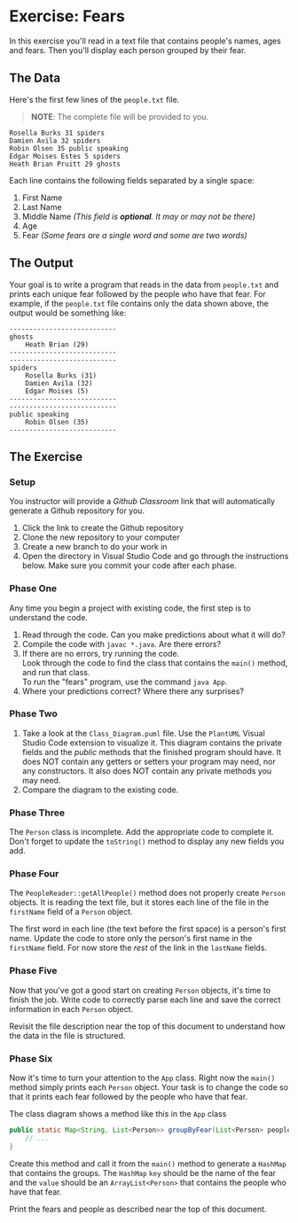 # Exercise: Fears

In this exercise you'll read in a text file that contains people's names, ages and fears. Then you'll display each person grouped by their fear.

## The Data

Here's the first few lines of the `people.txt` file.

> **NOTE**: The complete file will be provided to you.

```text
Rosella Burks 31 spiders
Damien Avila 32 spiders
Robin Olsen 35 public speaking
Edgar Moises Estes 5 spiders
Heath Brian Pruitt 29 ghosts
```

Each line contains the following fields separated by a single space:

1. First Name
1. Last Name
1. Middle Name _(This field is **optional**. It may or may not be there)_
1. Age
1. Fear _(Some fears are a single word and some are two words)_

## The Output

Your goal is to write a program that reads in the data from `people.txt` and prints each unique fear followed by the people who have that fear. For example, if the `people.txt` file contains only the data shown above, the output would be something like:

```text
---------------------------
ghosts
    Heath Brian (29)
---------------------------
---------------------------
spiders
    Rosella Burks (31)
    Damien Avila (32)
    Edgar Moises (5)
---------------------------
---------------------------
public speaking
    Robin Olsen (35)
---------------------------
```

## The Exercise

### Setup

You instructor will provide a _Github Classroom_ link that will automatically generate a Github repository for you.

1. Click the link to create the Github repository
1. Clone the new repository to your computer
1. Create a new branch to do your work in
1. Open the directory in Visual Studio Code and go through the instructions below. Make sure you commit your code after each phase.

### Phase One

Any time you begin a project with existing code, the first step is to understand the code.

1. Read through the code. Can you make predictions about what it will do?
1. Compile the code with `javac *.java`. Are there errors?
1. If there are no errors, try running the code.  
    Look through the code to find the class that contains the `main()` method, and run that class.  
    To run the "fears" program, use the command `java App`.
1. Where your predictions correct? Where there any surprises?

### Phase Two

1. Take a look at the `Class_Diagram.puml` file. Use the `PlantUML` Visual Studio Code extension to visualize it. This diagram contains the private fields and the _public_ methods that the finished program should have. It does NOT contain any getters or setters your program may need, nor any constructors. It also does NOT contain any private methods you may need.
1. Compare the diagram to the existing code.

### Phase Three

The `Person` class is incomplete. Add the appropriate code to complete it. Don't forget to update the `toString()` method to display any new fields you add.

### Phase Four

The `PeopleReader::getAllPeople()` method does not properly create `Person` objects. It is reading the text file, but it stores each line of the file in the `firstName` field of a `Person` object.

The first word in each line (the text before the first space) is a person's first name. Update the code to store only the person's first name in the `firstName` field. For now store the _rest_ of the link in the `lastName` fields.

### Phase Five

Now that you've got a good start on creating `Person` objects, it's time to finish the job. Write code to correctly parse each line and save the correct information in each `Person` object.

Revisit the file description near the top of this document to understand how the data in the file is structured.

### Phase Six

Now it's time to turn your attention to the `App` class. Right now the `main()` method simply prints each `Person` object. Your task is to change the code so that it prints each fear followed by the people who have that fear.

The class diagram shows a method like this in the `App` class

```java
public static Map<String, List<Person>> groupByFear(List<Person> people) {
    // ...
}
```

Create this method and call it from the `main()` method to generate a `HashMap` that contains the groups. The `HashMap` `key` should be the name of the fear and the `value` should be an `ArrayList<Person>` that contains the people who have that fear.

Print the fears and people as described near the top of this document.


